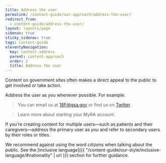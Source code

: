 ```yaml
---
title: Address the user
permalink: /content-guide/our-approach/address-the-user/
redirect_from:
  - content-guide/address-the-user/
layout: layouts/page
sidenav: true
sticky_sidenav: true
tags: content-guide
eleventyNavigation:
  key: content-address
  parent: content-approach
  order: 2
  title: Address the user
---
```


Content on government sites often makes a direct appeal to the public to get involved or take action.

Address the user as _you_ whenever possible. For example:

> You can email us at [18F@gsa.gov](mailto:18F@gsa.gov) or find us on [Twitter](https://twitter.com/18f).

> Learn more about starting your MyRA account.

If you’re creating content for multiple users—such as patients and their caregivers—address the primary user as _you_ and refer to secondary users by their roles or titles.

We recommend against using the word _citizens_ when talking about the public. See the [inclusive language]({{ "/content-guide/our-style/inclusive-language/#nationality" | url }}) section for further guidance.
